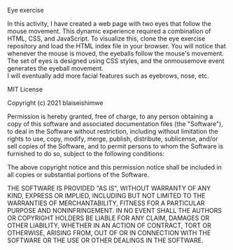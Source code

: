 Eye exercise

In this activity, I have created a web page with two eyes that follow the mouse movement. 
This dynamic experience required a combination of HTML, CSS, and JavaScript.
To visualize this, clone the eye exercise repository and load the HTML index file in your browser. 
You will notice that whenever the mouse is moved, the eyeballs follow the mouse's movement. 
The set of eyes is designed using CSS styles, and the onmousemove event generates the eyeball movement.  
I will eventually add more facial features such as eyebrows, nose, etc.


MIT License

Copyright (c) 2021 blaiseishimwe

Permission is hereby granted, free of charge, to any person obtaining a copy
of this software and associated documentation files (the "Software"), to deal
in the Software without restriction, including without limitation the rights
to use, copy, modify, merge, publish, distribute, sublicense, and/or sell
copies of the Software, and to permit persons to whom the Software is
furnished to do so, subject to the following conditions:

The above copyright notice and this permission notice shall be included in all
copies or substantial portions of the Software.

THE SOFTWARE IS PROVIDED "AS IS", WITHOUT WARRANTY OF ANY KIND, EXPRESS OR
IMPLIED, INCLUDING BUT NOT LIMITED TO THE WARRANTIES OF MERCHANTABILITY,
FITNESS FOR A PARTICULAR PURPOSE AND NONINFRINGEMENT. IN NO EVENT SHALL THE
AUTHORS OR COPYRIGHT HOLDERS BE LIABLE FOR ANY CLAIM, DAMAGES OR OTHER
LIABILITY, WHETHER IN AN ACTION OF CONTRACT, TORT OR OTHERWISE, ARISING FROM,
OUT OF OR IN CONNECTION WITH THE SOFTWARE OR THE USE OR OTHER DEALINGS IN THE
SOFTWARE.